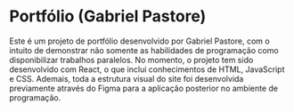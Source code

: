 # Portfólio (Gabriel Pastore)

Este é um projeto de portfólio desenvolvido por Gabriel Pastore, com o intuito de demonstrar não somente as habilidades de programação como disponibilizar trabalhos paralelos. No momento, o projeto tem sido desenvolvido com React, o que inclui conhecimentos de HTML, JavaScript e CSS. Ademais, toda a estrutura visual do site foi desenvolvida previamente através do Figma para a aplicação posterior no ambiente de programação.
